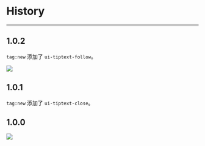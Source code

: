 # History

---

## 1.0.2

`tag:new` 添加了 `ui-tiptext-follow`。

![](https://i.alipayobjects.com/e/201305/Q8GkBSe4D.png)

## 1.0.1

`tag:new` 添加了 `ui-tiptext-close`。


## 1.0.0

![](https://i.alipayobjects.com/e/201305/Q899rSLeP.png)

